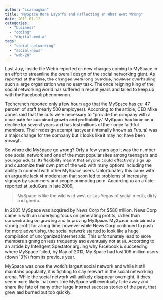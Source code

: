 ```yaml
---
author: "icarnaghan"
title: "MySpace More Layoffs and Reflecting on What Went Wrong"
date: 2011-01-12
categories: 
  - "business"
  - "coding"
  - "digital-media"
tags: 
  - "social-networking"
  - "social-news"
  - "web-20"
---
```


Last July, Inside the Webb reported on new changes coming to MySpace in an effort to streamline the overall design of the social networking giant. As reported at the time, the changes were long overdue, however overhauling such a large organization was no easy task. <!--more-->The once reigning king of the social networking world has suffered in recent years and failed to keep up with the Facebook phenomenon.

Techcrunch reported only a few hours ago that the MySpace has cut 47 percent of staff (nearly 500 employees). According to the article, CEO Mike Jones said that the cuts were necessary to “provide the company with a clear path for sustained growth and profitability.” MySpace has been on a decline for several years and has lost millions of their once faithful members. Their redesign attempt last year (internally known as Futura) was a major change for the company but it looks like it may not have been enough.

So where did MySpace go wrong? Only a few years ago it was the number one social network and one of the most popular sites among teenagers and younger adults. Its flexibility meant that anyone could effectively sign up and customize their own part of the web with many options including the ability to connect with other MySpace users. Unfortunately this came with an arguable lack of moderation that soon led to problems of increasing signups by spammers and people promoting porn. According to an article reported at .eduGuru in late 2009,

> MySpace is like the wild wild west or Las Vegas of social media, dirty and ghetto.

In 2005 MySpace was acquired by News Corp for $580 million. News Corp came in with an underlying focus on generating profits, rather than concentrating on growing and improving MySpace. MySpace maintained a strong profit for a long time, however while News Corp continued to push for more advertising, the social network started to look like a huge compilation of unorganized Internet ads. This unfortunately lead to more members signing on less frequently and eventually not at all. According to an article by Intelligent Spectator arguing why Facebook is succeeding where MySpace failed, by May of 2010, My Space had lost 109 million users (down 13%) from its previous year.

MySpace was once the world’s largest social network and while it still maintains popularity, it is fighting to stay relevant in the social networking arena. While the social network will unlikely disappear overnight, it does seem more likely that over time MySpace will eventually fade away and share the fate of many other large Internet success stories of the past, that grew and burned out too quickly.
